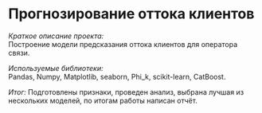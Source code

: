 # Прогнозирование оттока клиентов
*Краткое описание проекта:*  
Построение модели предсказания оттока клиентов для оператора связи.  

*Используемые библиотеки:*  
Pandas, Numpy, Matplotlib, seaborn, Phi_k, scikit-learn, CatBoost.

*Итог:*
Подготовлены признаки, проведен анализ, выбрана лучшая из нескольких моделей, по итогам работы написан отчёт.
